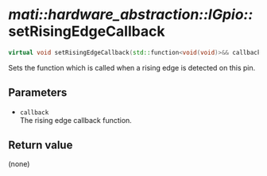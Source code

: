 # _mati::hardware_abstraction::IGpio::_**setRisingEdgeCallback**

```cpp
virtual void setRisingEdgeCallback(std::function<void(void)>&& callback) noexcept = 0;
```

Sets the function which is called when a rising edge is detected on this pin.

## Parameters

- `callback`  
The rising edge callback function.

## Return value
(none)